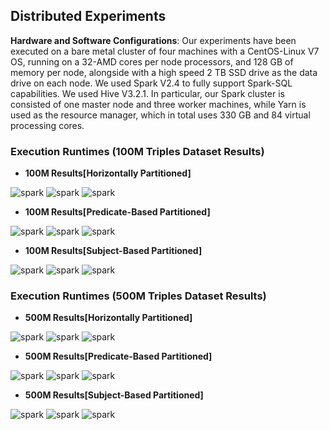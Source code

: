 ## Distributed Experiments

**Hardware and Software Configurations**: Our experiments have been executed on a bare metal cluster of four machines with a CentOS-Linux V7 OS, running on a 32-AMD cores per node processors, and 128 GB of memory per node, alongside with a high speed 2 TB SSD drive as the data drive on each node. We used Spark V2.4 to fully support Spark-SQL capabilities. We used Hive V3.2.1. In particular, our Spark cluster is consisted of one master node and three worker machines, while Yarn is used as the resource manager, which in total uses 330 GB and 84 virtual processing cores.


### Execution Runtimes (100M Triples Dataset Results)

* **100M Results[Horizontally Partitioned]**

<img src="figures/DistributedExperiments/ExecutionRuntimes/100M/100M-Horizontal/ST-100M-Horizontal All queries.png" alt="spark" > 
<img src="figures/DistributedExperiments/ExecutionRuntimes/100M/100M-Horizontal/VT-100M-Horizontal All queries.png" alt="spark" >
<img src="figures/DistributedExperiments/ExecutionRuntimes/100M/100M-Horizontal/PT-100M-Horizontal All queries.png" alt="spark" >

* **100M Results[Predicate-Based Partitioned]**

<img src="figures/DistributedExperiments/ExecutionRuntimes/100M/100M-Predicate/ST-100M-Predicate All queries.png" alt="spark" > 
<img src="figures/DistributedExperiments/ExecutionRuntimes/100M/100M-Predicate/VT-100M-Predicate All queries.png" alt="spark" >
<img src="figures/DistributedExperiments/ExecutionRuntimes/100M/100M-Predicate/PT-100M-Predicate All queries.png" alt="spark" >

* **100M Results[Subject-Based Partitioned]**

<img src="figures/DistributedExperiments/ExecutionRuntimes/100M/100M-Subject/ST-100M-Subject All queries.png" alt="spark" > 
<img src="figures/DistributedExperiments/ExecutionRuntimes/100M/100M-Subject/VT-100M-Subject All queries.png" alt="spark" >
<img src="figures/DistributedExperiments/ExecutionRuntimes/100M/100M-Subject/PT-100M-Subject All queries.png" alt="spark" >



### Execution Runtimes (500M Triples Dataset Results)

* **500M Results[Horizontally Partitioned]**

<img src="figures/DistributedExperiments/ExecutionRuntimes/500M/500M-Horizontal/ST-500M-Horizontal All queries.png" alt="spark" > 
<img src="figures/DistributedExperiments/ExecutionRuntimes/500M/500M-Horizontal/VT-500M-Horizontal All queries.png" alt="spark" >
<img src="figures/DistributedExperiments/ExecutionRuntimes/500M/500M-Horizontal/PT-500M-Horizontal All queries.png" alt="spark" >

* **500M Results[Predicate-Based Partitioned]**

<img src="figures/DistributedExperiments/ExecutionRuntimes/500M/500M-Predicate/ST-500M-Predicate All queries.png" alt="spark" > 
<img src="figures/DistributedExperiments/ExecutionRuntimes/500M/500M-Predicate/VT-500M-Predicate All queries.png" alt="spark" >
<img src="figures/DistributedExperiments/ExecutionRuntimes/500M/500M-Predicate/PT-500M-Predicate All queries.png" alt="spark" >

* **500M Results[Subject-Based Partitioned]**

<img src="figures/DistributedExperiments/ExecutionRuntimes/500M/500M-Subject/ST-500M-Subject All queries.png" alt="spark" > 
<img src="figures/DistributedExperiments/ExecutionRuntimes/500M/500M-Subject/VT-500M-Subject All queries.png" alt="spark" >
<img src="figures/DistributedExperiments/ExecutionRuntimes/500M/500M-Subject/PT-500M-Subject All queries.png" alt="spark" >
